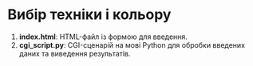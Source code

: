 # Вибір техніки і кольору

1. **index.html**: HTML-файл із формою для введення.
2. **cgi_script.py**: CGI-сценарій на мові Python для обробки введених даних та виведення результатів.
